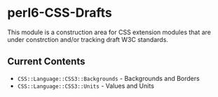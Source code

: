 perl6-CSS-Drafts
================

This module is a construction area for CSS extension modules that are under
constrction and/or tracking draft W3C standards.

Current Contents
----------------
- `CSS::Language::CSS3::Backgrounds` - Backgrounds and Borders
- `CSS::Language::CSS3::Units` - Values and Units



